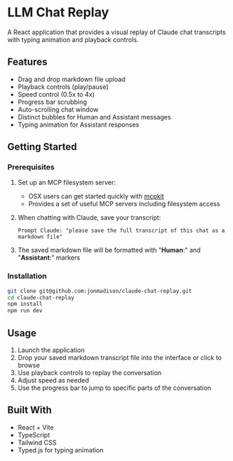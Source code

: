 # LLM Chat Replay

A React application that provides a visual replay of Claude chat transcripts with typing animation and playback controls.

## Features

- Drag and drop markdown file upload
- Playback controls (play/pause)
- Speed control (0.5x to 4x)
- Progress bar scrubbing
- Auto-scrolling chat window
- Distinct bubbles for Human and Assistant messages
- Typing animation for Assistant responses

## Getting Started

### Prerequisites

1. Set up an MCP filesystem server:
   - OSX users can get started quickly with [mcpkit](https://github.com/jonmadison/mcpkit)
   - Provides a set of useful MCP servers including filesystem access

2. When chatting with Claude, save your transcript:
   ```
   Prompt Claude: "please save the full transcript of this chat as a markdown file"
   ```
3. The saved markdown file will be formatted with "**Human**:" and "**Assistant**:" markers

### Installation

```bash
git clone git@github.com:jonmadison/claude-chat-replay.git
cd claude-chat-replay
npm install
npm run dev
```

## Usage

1. Launch the application
2. Drop your saved markdown transcript file into the interface or click to browse
3. Use playback controls to replay the conversation
4. Adjust speed as needed
5. Use the progress bar to jump to specific parts of the conversation

## Built With

- React + Vite
- TypeScript
- Tailwind CSS
- Typed.js for typing animation